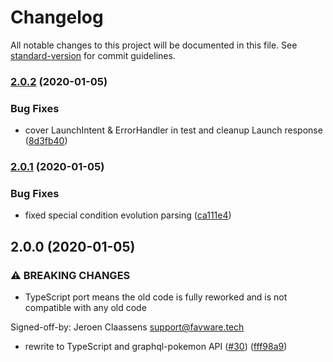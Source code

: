 # Changelog

All notable changes to this project will be documented in this file. See [standard-version](https://github.com/conventional-changelog/standard-version) for commit guidelines.

### [2.0.2](https://github.com/favware/dexa/compare/v2.0.1...v2.0.2) (2020-01-05)

### Bug Fixes

- cover LaunchIntent & ErrorHandler in test and cleanup Launch response ([8d3fb40](https://github.com/favware/dexa/commit/8d3fb40955ac1d4cbb1128869902796260946f9a))

### [2.0.1](https://github.com/favware/dexa/compare/v2.0.0...v2.0.1) (2020-01-05)

### Bug Fixes

- fixed special condition evolution parsing ([ca111e4](https://github.com/favware/dexa/commit/ca111e4e6ccc66cf26fc12d592aa33e158ae8263))

## 2.0.0 (2020-01-05)

### ⚠ BREAKING CHANGES

- TypeScript port means the old code is fully reworked and is not compatible with any old code

Signed-off-by: Jeroen Claassens <support@favware.tech>

- rewrite to TypeScript and graphql-pokemon API ([#30](https://github.com/favware/dexa/issues/30)) ([fff98a9](https://github.com/favware/dexa/commit/fff98a9478b2da2d4d624225fa538719bb137a0c))
